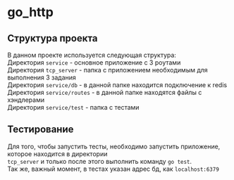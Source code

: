 # go_http  

## Структура проекта
В данном проекте используется следующая структура:  
Директория `service` - основное приложение с 3 роутами  
Директория `tcp_server` - папка с приложением необходимым для выполнения 3 задания  
Директория `service/db` - в данной папке находится подключение к redis   
Директория `service/routes` - в данной папке находятся файлы с хэндлерами  
Директория `service/test` - папка с тестами  

## Тестирование
Для того, чтобы запустить тесты, необходимо запустить приложение, которое находится в директории  
`tcp_server` и только после этого выполнить команду `go test`.  
Так же, важный момент, в тестах указан адрес бд, как `localhost:6379`
